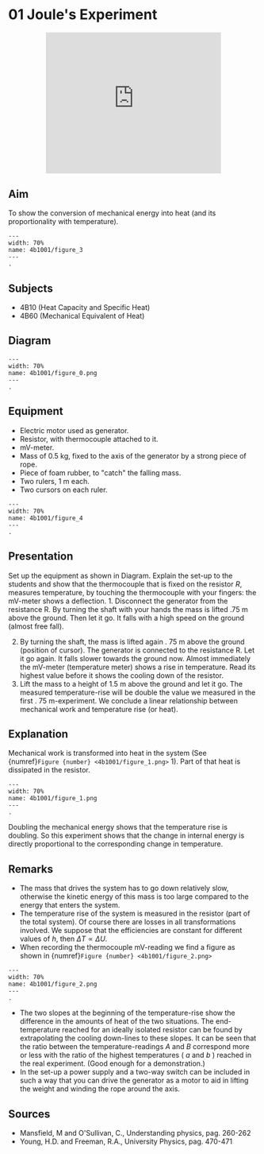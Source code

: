 # 01 Joule's Experiment 

<div style="display: flex; justify-content: center;">
    <div style="position: relative; width: 70%; height: 0; padding-bottom: 56.25%;">
        <iframe
            src="https://www.youtube.com/embed/kfT8paSgfO4?si=96wjx7SVOD-SwyfM"
            style="position: absolute; top: 0; left: 0; width: 100%; height: 100%;"
            frameborder="0"
            allow="accelerometer; autoplay; clipboard-write; encrypted-media; gyroscope; picture-in-picture"
            allowfullscreen
        ></iframe>
    </div>
</div>

## Aim   
To show the conversion of mechanical energy into heat (and its proportionality with temperature).    
  
```{figure} figures/figure_3.jpg
---  
width: 70%  
name: 4b1001/figure_3
---  
. 
```

## Subjects   
* 4B10 (Heat Capacity and Specific Heat) 
* 4B60 (Mechanical Equivalent of Heat)   

## Diagram       
```{figure} figures/figure_0.png  
---  
width: 70%  
name: 4b1001/figure_0.png  
---  
. 
```
    
  
## Equipment   
 *  Electric motor used as generator. 
 *  Resistor, with thermocouple attached to it. 
 *  mV-meter. 
 *  Mass of $0.5\mathrm{~kg}$, fixed to the axis of the generator by a strong piece of rope. 
 *  Piece of foam rubber, to "catch" the falling mass. 
 *  Two rulers, $1\mathrm{~m}$ each. 
 *  Two cursors on each ruler.

```{figure} figures/figure_4.jpg
---  
width: 70%  
name: 4b1001/figure_4
---  
. 
```
  
## Presentation   
Set up the equipment as shown in Diagram. Explain the set-up to the students and show that the thermocouple that is fixed on the resistor $R$, measures temperature, by touching the thermocouple with your fingers: the $\mathrm{mV}$-meter shows a deflection. 1. Disconnect the generator from the resistance R. By turning the shaft with your hands the mass is lifted $.75 \mathrm{~m}$ above the ground. Then let it go. It falls with a high speed on the ground (almost free fall).

2. By turning the shaft, the mass is lifted again . $75 \mathrm{~m}$ above the ground (position of cursor). The generator is connected to the resistance R. Let it go again. It falls slower towards the ground now. Almost immediately the $\mathrm{mV}$-meter (temperature meter) shows a rise in temperature. Read its highest value before it shows the cooling down of the resistor.
3. Lift the mass to a height of $1.5 \mathrm{~m}$ above the ground and let it go. The measured temperature-rise will be double the value we measured in the first . $75 \mathrm{~m}$-experiment. We conclude a linear relationship between mechanical work and temperature rise (or heat).  
  
## Explanation   
Mechanical work is transformed into heat in the system (See {numref}`Figure {number} <4b1001/figure_1.png>` 1). Part of that heat is dissipated in the resistor.  
```{figure} figures/figure_1.png  
---  
width: 70%  
name: 4b1001/figure_1.png  
---  
. 
```

Doubling the mechanical energy shows that the temperature rise is doubling. So this experiment shows that the change in internal energy is directly proportional to the corresponding change in temperature.
  
## Remarks
- The mass that drives the system has to go down relatively slow, otherwise the kinetic energy of this mass is too large compared to the energy that enters the system.
- The temperature rise of the system is measured in the resistor (part of the total system). Of course there are losses in all transformations involved. We suppose that the efficiencies are constant for different values of $h$, then $\Delta T \propto \Delta U$.
- When recording the thermocouple $\mathrm{mV}$-reading we find a figure as shown in {numref}`Figure {number} <4b1001/figure_2.png>`

```{figure} figures/figure_2.png  
---  
width: 70%  
name: 4b1001/figure_2.png  
---  
. 
```

- The two slopes at the beginning of the temperature-rise show the difference in the amounts of heat of the two situations. The end-temperature reached for an ideally isolated resistor can be found by extrapolating the cooling down-lines to these slopes. It can be seen that the ratio between the temperature-readings $A$ and $B$ correspond more or less with the ratio of the highest temperatures ( $a$ and $b$ ) reached in the real experiment. (Good enough for a demonstration.)
- In the set-up a power supply and a two-way switch can be included in such a way that you can drive the generator as a motor to aid in lifting the weight and winding the rope around the axis.
   
  
## Sources
 *  Mansfield, M and O'Sullivan, C., Understanding physics, pag. 260-262 
 *  Young, H.D. and Freeman, R.A., University Physics, pag. 470-471
  